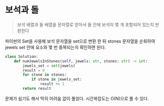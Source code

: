 # 보석과 돌

> 보석 배열과 돌 배열을 문자열로 받아서 돌 안에 보석이 몇 개 포함되어 있는지 반환한다

파이썬의 Set을 사용해 보석 문자열을 set으로 변환 한 뒤 stones 문자열을 순회하여 jewels set 안에 요소와 몇 번 중복되는지 확인하면 된다.

```python
class Solution:
    def numJewelsInStones(self, jewels: str, stones: str) -> int:
        jewels_set = set(jewels)
        result = 0
        for stone in stones:
            if stone in jewels_set:
                result += 1
        return result
```

문제가 쉽기도 해서 딱히 어려움 없이 풀었다. 시간복잡도는 O(N)으로 풀 수 있다.
